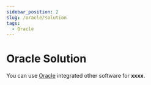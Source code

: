 ```yaml
---
sidebar_position: 2
slug: /oracle/solution
tags:
  - Oracle
---
```


# Oracle Solution

You can use [Oracle](https://www.jenkins.io/solutions/) integrated other software for **xxxx**.
